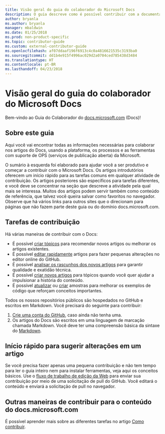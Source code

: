 ```yaml
---
title: Visão geral do guia do colaborador do Microsoft Docs
description: O guia descreve como é possível contribuir com a documentação da Microsoft do site docs.microsoft.com.
author: bryanla
ms.author: bryanla
manager: mbaldwin
ms.date: 01/25/2018
ms.prod: non-product-specific
ms.topic: contributor-guide
ms.custom: external-contributor-guide
ms.openlocfilehash: af07ddaaf196f6913c4c0a4816621535c3193ba0
ms.sourcegitcommit: dd1b4e915f4996ac029d2a0704ced785438d3484
ms.translationtype: HT
ms.contentlocale: pt-BR
ms.lasthandoff: 04/23/2018
---
```

# <a name="microsoft-docs-contributor-guide-overview"></a>Visão geral do guia do colaborador do Microsoft Docs

Bem-vindo ao Guia do Colaborador do [docs.microsoft.com](https://docs.microsoft.com) (Docs)!

## <a name="about-this-guide"></a>Sobre este guia

Aqui você vai encontrar todas as informações necessárias para colaborar nos artigos do Docs, usando a plataforma, os processos e as ferramentas com suporte de OPS (serviços de publicação aberta) da Microsoft.

O sumário à esquerda foi elaborado para ajudar você a ser produtivo e começar a contribuir com o Microsoft Docs. Os artigos introdutórios oferecem um início rápido para as tarefas comuns em qualquer atividade de contribuição. Os artigos posteriores são específicos para tarefas diferentes, e você deve se concentrar na seção que descreve a atividade pela qual mais se interessa. Muitos dos artigos podem servir também como conteúdo de referência, que talvez você queira salvar como favoritos no navegador. Observe que há vários links para outros sites que o direcionam para páginas que não fazem parte deste guia ou do domínio docs.microsoft.com.

## <a name="contribution-tasks"></a>Tarefas de contribuição

Há várias maneiras de contribuir com o Docs:

- É possível [criar tópicos](how-to-contribute.md#create-issues) para recomendar novos artigos ou melhorar os artigos existentes.
- É possível [editar rapidamente](how-to-contribute.md#quick-edits) artigos para fazer pequenas alterações no editor online do GitHub.
- É possível [analisar os rascunhos dos novos artigos](how-to-contribute.md#review-new-articles) para garantir qualidade e exatidão técnica.
- É possível [criar novos artigos](how-to-contribute.md#create-new-articles) para tópicos quando você quer ajudar a impulsionar a história do conteúdo.
- É possível [atualizar](how-to-contribute.md#update-samples) ou [criar](how-to-contribute.md#create-samples) amostras para melhorar os exemplos de código que reforçam conceitos importantes.

Todos os nossos repositórios públicos são hospedados no GitHub e escritos em Markdown. Você precisará do seguinte para contribuir:

1. [Crie uma conta do GitHub](https://github.com/join), caso ainda não tenha uma.
2. Os artigos do Docs são escritos em uma linguagem de marcação chamada Markdown. Você deve ter uma compreensão básica da sintaxe do [Markdown](https://daringfireball.net/projects/markdown/syntax).

## <a name="quick-start-to-propose-an-article-change"></a>Início rápido para sugerir alterações em um artigo

Se você precisa fazer apenas uma pequena contribuição e não tem tempo para ler o guia inteiro nem para instalar ferramentas, veja aqui os conceitos básicos. Use o [fluxo de trabalho de edição da Web](how-to-contribute.md#quick-edits) para enviar sua contribuição por meio de uma solicitação de pull do GitHub. Você editará o conteúdo e enviará a solicitação de pull no navegador.

## <a name="additional-ways-to-contribute-to-docsmicrosoftcom-content"></a>Outras maneiras de contribuir para o conteúdo do docs.microsoft.com

É possível aprender mais sobre as diferentes tarefas no artigo [Como contribuir](how-to-contribute.md).

